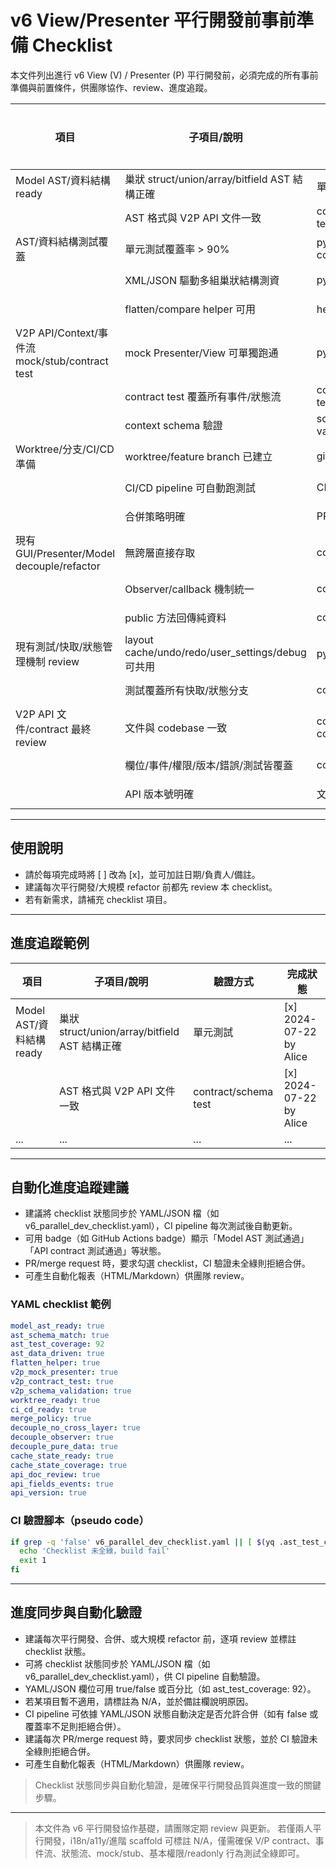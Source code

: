 # v6 View/Presenter 平行開發前事前準備 Checklist

本文件列出進行 v6 View (V) / Presenter (P) 平行開發前，必須完成的所有事前準備與前置條件，供團隊協作、review、進度追蹤。

| 項目 | 子項目/說明 | 驗證方式 | 完成狀態 |
|------|-------------|----------|----------|
| Model AST/資料結構 ready | 巢狀 struct/union/array/bitfield AST 結構正確 | 單元測試 | [  ] |
|  | AST 格式與 V2P API 文件一致 | contract/schema test | [  ] |
| AST/資料結構測試覆蓋 | 單元測試覆蓋率 > 90% | pytest + coverage | [  ] |
|  | XML/JSON 驅動多組巢狀結構測資 | pytest | [  ] |
|  | flatten/compare helper 可用 | helper 測試 | [  ] |
| V2P API/Context/事件流 mock/stub/contract test | mock Presenter/View 可單獨跑通 | pytest | [  ] |
|  | contract test 覆蓋所有事件/狀態流 | contract/schema test | [  ] |
|  | context schema 驗證 | schema validation | [  ] |
| Worktree/分支/CI/CD 準備 | worktree/feature branch 已建立 | git branch | [  ] |
|  | CI/CD pipeline 可自動跑測試 | CI/CD log | [  ] |
|  | 合併策略明確 | PR template | [  ] |
| 現有 GUI/Presenter/Model decouple/refactor | 無跨層直接存取 | code review | [  ] |
|  | Observer/callback 機制統一 | code review | [  ] |
|  | public 方法回傳純資料 | code review | [  ] |
| 現有測試/快取/狀態管理機制 review | layout cache/undo/redo/user_settings/debug 可共用 | pytest | [  ] |
|  | 測試覆蓋所有快取/狀態分支 | coverage | [  ] |
| V2P API 文件/contract 最終 review | 文件與 codebase 一致 | contract test + code review | [  ] |
|  | 欄位/事件/權限/版本/錯誤/測試皆覆蓋 | contract test | [  ] |
|  | API 版本號明確 | 文件檢查 | [  ] |

---

## 使用說明
- 請於每項完成時將 [  ] 改為 [x]，並可加註日期/負責人/備註。
- 建議每次平行開發/大規模 refactor 前都先 review 本 checklist。
- 若有新需求，請補充 checklist 項目。

---

## 進度追蹤範例

| 項目 | 子項目/說明 | 驗證方式 | 完成狀態 |
|------|-------------|----------|----------|
| Model AST/資料結構 ready | 巢狀 struct/union/array/bitfield AST 結構正確 | 單元測試 | [x] 2024-07-22 by Alice |
|  | AST 格式與 V2P API 文件一致 | contract/schema test | [x] 2024-07-22 by Alice |
| ... | ... | ... | ... |

---

## 自動化進度追蹤建議

- 建議將 checklist 狀態同步於 YAML/JSON 檔（如 v6_parallel_dev_checklist.yaml），CI pipeline 每次測試後自動更新。
- 可用 badge（如 GitHub Actions badge）顯示「Model AST 測試通過」「API contract 測試通過」等狀態。
- PR/merge request 時，要求勾選 checklist，CI 驗證未全綠則拒絕合併。
- 可產生自動化報表（HTML/Markdown）供團隊 review。

### YAML checklist 範例
```yaml
model_ast_ready: true
ast_schema_match: true
ast_test_coverage: 92
ast_data_driven: true
flatten_helper: true
v2p_mock_presenter: true
v2p_contract_test: true
v2p_schema_validation: true
worktree_ready: true
ci_cd_ready: true
merge_policy: true
decouple_no_cross_layer: true
decouple_observer: true
decouple_pure_data: true
cache_state_ready: true
cache_state_coverage: true
api_doc_review: true
api_fields_events: true
api_version: true
```

### CI 驗證腳本（pseudo code）
```bash
if grep -q 'false' v6_parallel_dev_checklist.yaml || [ $(yq .ast_test_coverage v6_parallel_dev_checklist.yaml) -lt 90 ]; then
  echo 'Checklist 未全綠，build fail'
  exit 1
fi
```

---

## 進度同步與自動化驗證

- 建議每次平行開發、合併、或大規模 refactor 前，逐項 review 並標註 checklist 狀態。
- 可將 checklist 狀態同步於 YAML/JSON 檔（如 v6_parallel_dev_checklist.yaml），供 CI pipeline 自動驗證。
- YAML/JSON 欄位可用 true/false 或百分比（如 ast_test_coverage: 92）。
- 若某項目暫不適用，請標註為 N/A，並於備註欄說明原因。
- CI pipeline 可依據 YAML/JSON 狀態自動決定是否允許合併（如有 false 或覆蓋率不足則拒絕合併）。
- 建議每次 PR/merge request 時，要求同步 checklist 狀態，並於 CI 驗證未全綠則拒絕合併。
- 可產生自動化報表（HTML/Markdown）供團隊 review。

> Checklist 狀態同步與自動化驗證，是確保平行開發品質與進度一致的關鍵步驟。

---

> 本文件為 v6 平行開發協作基礎，請團隊定期 review 與更新。 
> 若僅兩人平行開發，i18n/a11y/進階 scaffold 可標註 N/A，僅需確保 V/P contract、事件流、狀態流、mock/stub、基本權限/readonly 行為測試全綠即可。 